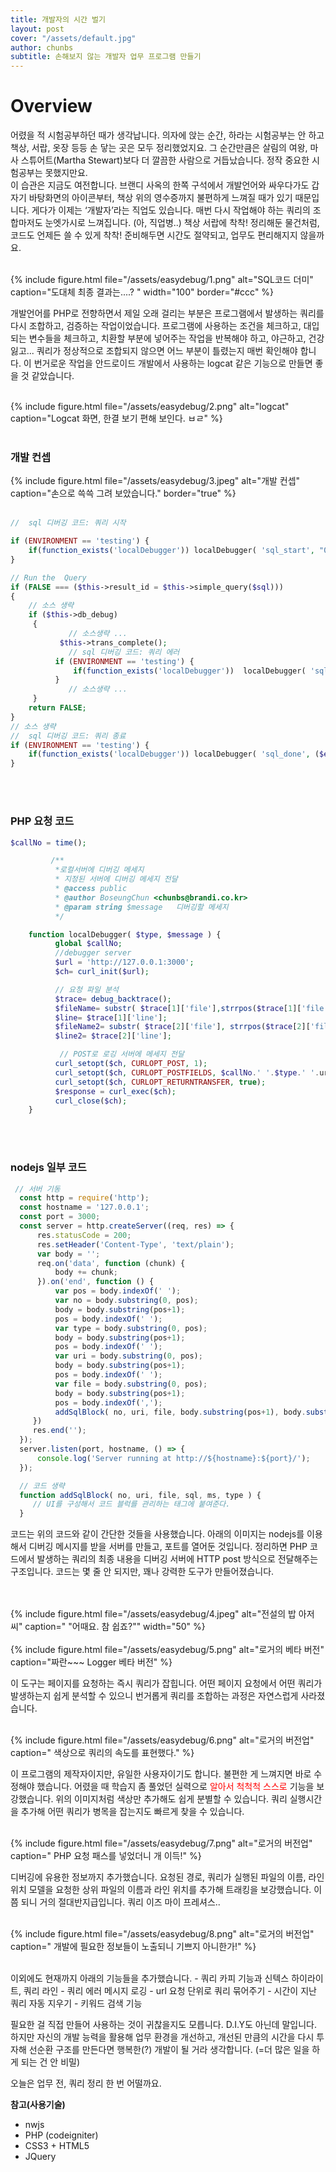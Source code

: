 ```yaml
---
title: 개발자의 시간 벌기
layout: post
cover: "/assets/default.jpg"
author: chunbs
subtitle: 손해보지 않는 개발자 업무 프로그램 만들기
---
```


# Overview
어렸을 적 시험공부하던 때가 생각납니다. 의자에 앉는 순간, 하라는 시험공부는 안 하고 책상, 서랍, 옷장 등등 손 닿는 곳은 모두 정리했었지요. 그 순간만큼은 살림의 여왕, 마사 스튜어트(Martha Stewart)보다 더 깔끔한 사람으로 거듭났습니다. 정작 중요한 시험공부는 못했지만요. 
<br>
이 습관은 지금도 여전합니다. 브랜디 사옥의 한쪽 구석에서 개발언어와 싸우다가도 갑자기 바탕화면의 아이콘부터, 책상 위의 영수증까지 불편하게 느껴질 때가 있기 때문입니다. 게다가 이제는 ‘개발자’라는 직업도 있습니다. 매번 다시 작업해야 하는 쿼리의 조합마저도 눈엣가시로 느껴집니다. (아, 직업병..) 책상 서랍에 착착! 정리해둔 물건처럼, 코드도 언제든 쓸 수 있게 착착! 준비해두면 시간도 절약되고, 업무도 편리해지지 않을까요. <br><br>

{% include figure.html file="/assets/easydebug/1.png" alt="SQL코드 더미" caption="도대체 최종 결과는....? " width="100" border="#ccc" %}


개발언어를 PHP로 전향하면서 제일 오래 걸리는 부분은 프로그램에서 발생하는 쿼리를 다시 조합하고, 검증하는 작업이었습니다. 프로그램에 사용하는 조건을 체크하고, 대입되는 변수들을 체크하고, 치환할 부분에 넣어주는 작업을 반복해야 하고, 야근하고, 건강 잃고... 쿼리가 정상적으로 조합되지 않으면 어느 부분이 틀렸는지 매번 확인해야 합니다. 이 번거로운 작업을 안드로이드 개발에서 사용하는 logcat 같은 기능으로 만들면 좋을 것 같았습니다. <br><br>

{% include figure.html file="/assets/easydebug/2.png" alt="logcat" caption="Logcat 화면, 한결 보기 편해 보인다. ㅂㄹ" %}<br><br>

### 개발 컨셉
{% include figure.html file="/assets/easydebug/3.jpeg" alt="개발 컨셉" caption="손으로 쓱쓱 그려 보았습니다." border="true" %}
<br><br>

```PHP
//  sql 디버깅 코드: 쿼리 시작

if (ENVIRONMENT == 'testing') {
    if(function_exists('localDebugger')) localDebugger( 'sql_start', "0,".$sql);
}

// Run the  Query
if (FALSE === ($this->result_id = $this->simple_query($sql)))
{
    // 소스 생략
    if ($this->db_debug)
     {
             // 소스생략 ...
           $this->trans_complete();
             // sql 디버깅 코드: 쿼리 에러
          if (ENVIRONMENT == 'testing') {
              if(function_exists('localDebugger'))  localDebugger( 'sql_error', '0, -- Error  Number: '.$error_no  ."\n--  message: ".$error_msg."\n");
          }
             // 소스생략 ...
     }
    return FALSE;
}
// 소스 생략
//  sql 디버깅 코드: 쿼리 종료
if (ENVIRONMENT == 'testing') {
    if(function_exists('localDebugger')) localDebugger( 'sql_done', ($em + $es) - ($sm + $ss).",");
}
```

<br><br>
### PHP 요청 코드 ###
```PHP
$callNo = time();

         /**
          *로컬서버에 디버깅 메세지
          * 지정된 서버에 디버깅 메세지 전달
          * @access public
          * @author BoseungChun <chunbs@brandi.co.kr>
          * @param string $message   디버깅할 메세지
          */

    function localDebugger( $type, $message ) {
          global $callNo;
          //debugger server
          $url = 'http://127.0.0.1:3000';
          $ch= curl_init($url);

          // 요청 파일 분석
          $trace= debug_backtrace();
          $fileName= substr( $trace[1]['file'],strrpos($trace[1]['file'], '/') );
          $line= $trace[1]['line'];
          $fileName2= substr( $trace[2]['file'], strrpos($trace[2]['file'], '/'));
          $line2= $trace[2]['line'];

           // POST로 로깅 서버에 메세지 전달 
          curl_setopt($ch, CURLOPT_POST, 1);
          curl_setopt($ch, CURLOPT_POSTFIELDS, $callNo.' '.$type.' '.uri_string().' '.$fileName2.':'.$line2."\n".$fileName.':'.$line.' '.$message);
          curl_setopt($ch, CURLOPT_RETURNTRANSFER, true);
          $response = curl_exec($ch);
          curl_close($ch);
    }
```

<br><br>
### nodejs 일부 코드 ###
```javascript
 // 서버 기동
  const http = require('http');
  const hostname = '127.0.0.1';
  const port = 3000;
  const server = http.createServer((req, res) => {
      res.statusCode = 200;
      res.setHeader('Content-Type', 'text/plain');
      var body = '';
      req.on('data', function (chunk) {
          body += chunk;
      }).on('end', function () {
          var pos = body.indexOf(' ');
          var no = body.substring(0, pos);
          body = body.substring(pos+1);
          pos = body.indexOf(' ');
          var type = body.substring(0, pos);
          body = body.substring(pos+1);
          pos = body.indexOf(' ');
          var uri = body.substring(0, pos);
          body = body.substring(pos+1);
          pos = body.indexOf(' ');
          var file = body.substring(0, pos);
          body = body.substring(pos+1);
          pos = body.indexOf(',');
          addSqlBlock( no, uri, file, body.substring(pos+1), body.substring(0, pos), type );
     })
     res.end('');
  });
  server.listen(port, hostname, () => {
      console.log('Server running at http://${hostname}:${port}/');
  });

  // 코드 생략
  function addSqlBlock( no, uri, file, sql, ms, type ) {
     // UI를 구성해서 코드 블럭를 관리하는 태그에 붙여준다.
  }
```

코드는 위의 코드와 같이 간단한 것들을 사용했습니다. 아래의 이미지는 nodejs를 이용해서 디버깅 메시지를 받을 서버를 만들고, 포트를 열어둔 것입니다. 정리하면 PHP 코드에서 발생하는 쿼리의 최종 내용을 디버깅 서버에 HTTP post 방식으로 전달해주는 구조입니다. 코드는 몇 줄 안 되지만, 꽤나 강력한 도구가 만들어졌습니다.
<br><br><br>


{% include figure.html file="/assets/easydebug/4.jpeg" alt="전설의 밥 아저씨" caption=" \"어때요. 참 쉽죠?\"" width="50" %}<br><br>
{% include figure.html file="/assets/easydebug/5.png" alt="로거의 베타 버전" caption="짜란~~~ Logger 베타 버전" %}


이 도구는 페이지를 요청하는 즉시 쿼리가 잡힙니다. 어떤 페이지 요청에서 어떤 쿼리가 발생하는지 쉽게 분석할 수 있으니 번거롭게 쿼리를 조합하는 과정은 자연스럽게 사라졌습니다. <br><br>

{% include figure.html file="/assets/easydebug/6.png" alt="로거의 버전업" caption=" 색상으로 쿼리의 속도를 표현했다." %}

이 프로그램의 제작자이지만, 유일한 사용자이기도 합니다. 불편한 게 느껴지면 바로 수정해야 했습니다. 어렸을 때 학습지 좀 풀었던 실력으로 <font color="red">알아서 척척척 스스로</font> 기능을 보강했습니다. 위의 이미지처럼 색상만 추가해도 쉽게 분별할 수 있습니다. 쿼리 실행시간을 추가해 어떤 쿼리가 병목을 잡는지도 빠르게 찾을 수 있습니다.<br><br>

{% include figure.html file="/assets/easydebug/7.png" alt="로거의 버전업" caption=" PHP 요청 패스를 넣었더니 개 이득!" %}


디버깅에 유용한 정보까지 추가했습니다. 요청된 경로, 쿼리가 실행된 파일의 이름, 라인 위치 모델을 요청한 상위 파일의 이름과 라인 위치를 추가해 트래킹을 보강했습니다. 이쯤 되니 거의 절대반지급입니다. 쿼리 이즈 마이 프레셔스..<br><br>

{% include figure.html file="/assets/easydebug/8.png" alt="로거의 버전업" caption=" 개발에 필요한 정보들이 노출되니 기쁘지 아니한가!" %}

<br>
이외에도 현재까지 아래의 기능들을 추가했습니다.
- 쿼리 카피 기능과 신텍스 하이라이트, 쿼리 라인
- 쿼리 에러 메시지 로깅
- url 요청 단위로 쿼리 묶어주기
- 시간이 지난 쿼리 자동 지우기
- 키워드 검색 기능


필요한 걸 직접 만들어 사용하는 것이 귀찮을지도 모릅니다. D.I.Y도 아닌데 말입니다. 하지만 자신의 개발 능력을 활용해 업무 환경을 개선하고, 개선된 만큼의 시간을 다시 투자해 선순환 구조를 만든다면 행복한(?) 개발이 될 거라 생각합니다. (=더 많은 일을 하게 되는 건 안 비밀) 



오늘은 업무 전, 쿼리 정리 한 번 어떨까요.
<br>


<b>참고(사용기술)</b>
- nwjs
- PHP (codeigniter)
- CSS3 + HTML5
- JQuery